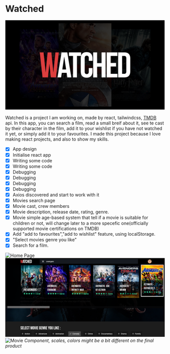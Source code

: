 # Watched

![Watched](src/resources/thumbnail.png)

Watched is a project I am working on, made by react, tailwindcss, [TMDB](www.themoviedb.org) api.
In this app, you can search a film, read a small breif about it, see te cast by their character in the film, add it to your wishlist if you have not watched it yet, or simply add it to your favourites.
I made this project because I love making react projects, and also to show my skills.

- [x] App design
- [x] Initialise react app
- [x] Writing some code
- [x] Writing some code
- [x] Debugging
- [x] Debugging
- [x] Debugging
- [x] Debugging
- [x] Axios discovered and start to work with it
- [x] Movies search page
- [x] Movie cast, crew members
- [x] Movie description, release date, rating, genre.
- [x] Movie simple age-based system that tell if a movie is suitable for children or not, will change later to a more specefic one(officially supported movie certifications on TMDB)
- [x] Add "add to favourites","add to wishlist" feature, using localStorage.
- [x] "Select movies genre you like"
- [x] Search for a film.

![Home Page](src/resources/home.png)
![Search](src/resources/search.png)
![Movie](src/resources/movie.png)
_Component, scales, colors might be a bit different on the final product_
